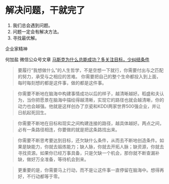 # 解决问题，干就完了


1. 我们总会遇到问题。
2. 问题一定会有解决方法。
3. 寻找最优解。


企业家精神


 何加盐 微信公众号文章 [​马斯克为什么总能成功？多关注目标，少纠结条件](https://mp.weixin.qq.com/s?__biz=Mzg4MDE1NjQzOA==&mid=2247486038&idx=1&sn=339c4c254c101129b8570dd8fd4b078f&chksm=cf78c02ff80f493981ebfb5c2d63ffef6640b085189a957eaa6c0fb1d1d9981b1319f1ce10c1&mpshare=1&scene=1&srcid=0613tQ7nPyp1n0vdV10sAhR0&sharer_sharetime=1592148522863&sharer_shareid=3526b3128685b25fea5bd58159f1eae3&exportkey=AY2WFeEkl3VRzj1q%2FzNnHBk%3D&pass_ticket=gzd6hNTNl%2FV8cy1d3kwaMTP%2FwFZSIx7eK3Sbd1qVHjVdIMXKXNnRJpOpjUWnpite#rd)

 > 要履行“我想做什么”的人生哲学，不是空想一下就行，你需要付出与之匹配的努力，承受与之相应的苦难。
你需要把自己的整个生命都投入到上面，每时每刻想的都是这件事，做的都是这件事。

> 你需要不断地在脑海中构建事情成功以后的样子，越清晰越好。稻盛和夫认为，当你把愿景在脑海中描绘得越清晰，实现它的路径也就会越清晰，你的动力也会越强。他就是这样创办了京瓷和KDDI两家世界500强企业，并让日航起死回生。

> 你需要不断地在目标和现实之间构建连接的路径，越具体越好。两点之间，必有一条路径相连，你要做的就是把这条路找出来。

> 你需要不断思考要达到目标，还欠缺什么条件，从而去不断地创造条件。如果是缺能力，你就去锻炼能力；缺人脉，你就去开拓人脉；缺资源，你就去寻找资源。如果你已经万事具备，只是欠缺一个机会，那你就不断查漏补缺，做好万全准备，等待机会到来。

> 更重要的是，你需要马上行动，而不是让这件事一直停留在脑海中。想得再好，不行动都等于零。